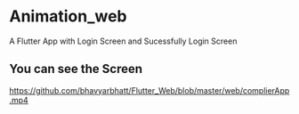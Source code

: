 # Animation_web

A Flutter App with Login Screen and Sucessfully Login Screen

## You can see the Screen

https://github.com/bhavyarbhatt/Flutter_Web/blob/master/web/complierApp.mp4
